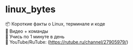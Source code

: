 # linux_bytes

📦 Короткие факты о Linux, терминале и коде  
🎥 Видео + команды  
🧠 Учись по 1 минуте в день  
🔗 YouTube/RuTube: (https://rutube.ru/channel/27905979/) 
